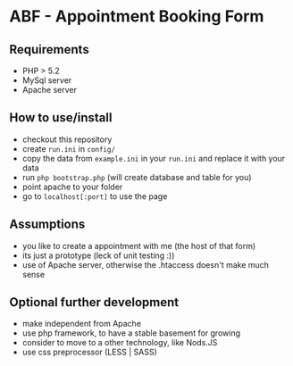 # ABF - Appointment Booking Form


## Requirements
- PHP > 5.2
- MySql server
- Apache server

## How to use/install
- checkout this repository
- create `run.ini` in `config/`
- copy the data from `example.ini` in your `run.ini` and replace it with your data
- run `php bootstrap.php` (will create database and table for you)
- point apache to your folder
- go to `localhost[:port]` to use the page

## Assumptions
- you like to create a appointment with me (the host of that form)
- its just a prototype (leck of unit testing :))
- use of Apache server, otherwise the .htaccess doesn't make much sense

## Optional further development
- make independent from Apache
- use php framework, to have a stable basement for growing
- consider to move to a other technology, like Nods.JS
- use css preprocessor (LESS | SASS)